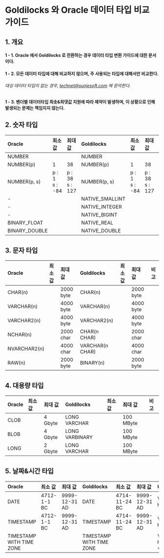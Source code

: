 # Goldilocks 와 Oracle 데이터 타입 비교 가이드

## 1. 개요

#### 1 - 1. Oracle 에서 Goldilocks 로 전환하는 경우 데이터 타입 변환 가이드에 대한 문서이다.

#### 1 - 2. 모든 데이터 타입에 대해 비교하지 않으며, 주 사용되는 타입에 대해서만 비교한다.

###### 대상 데이터 타입이 없는 경우, technet@sunjesoft.com 에 문의한다.

#### 1 - 3. 벤더별 데이터타입 최솟&최댓값 지원에 따라 제약이 발생하며, 이 상황으로 인해 발생되는 문제는 책임지지 않는다.


## 2. 숫자 타입

<h6>

| Oracle | 최소 값 | 최대 값 | Goldilocks | 최소 값 | 최대 값 | 비고 |
|:--     |:--      |:--      |:--         |:--      |:--      |:-- |
| NUMBER |  |  | NUMBER |  |  | |
| NUMBER(p)    | 1 | 38 | NUMBER(p) | 1 | 38 | |
| NUMBER(p, s) | p : 1<br/>s : -84 | p : 38<br/>s : 127 | NUMBER(p, s) | p : 1<br/>s : -84 | p : 38<br/>s : 127 | |
| - | | | NATIVE_SMALLINT | | | |
| - | | | NATIVE_INTEGER | | | |
| - | | | NATIVE_BIGINT | | | |
| BINARY_FLOAT | | | NATIVE_REAL | | | |
| BINARY_DOUBLE | | | NATIVE_DOUBLE | | | |

</h6>

## 3. 문자 타입

<h6>

| Oracle | 최소 값 | 최대 값 | Goldilocks | 최소 값 | 최대 값 | 비고 |
|:--     |:--      |:--      |:--         |:--      |:--      |:--   |
| CHAR(n) |  | 2000 byte | CHAR(n) |  | 2000 byte | |
| VARCHAR(n) |  | 4000 byte | VARCHAR(n) |  | 4000 byte | |
| VARCHAR2(n) |  | 4000 byte | VARCHAR2(n) |  | 4000 byte | |
| NCHAR(n) |  | 2000 char | CHAR(n CHAR) |  | 2000 char | |
| NVARCHAR2(n) |  | 4000 char | VARCHAR(n CHAR) |  | 4000 char | |
| RAW(n) |  | 2000 byte | BINARY(n) |  | 2000 byte | |

</h6>

## 4. 대용량 타입

<h6>

| Oracle | 최소 값 | 최대 값 | Goldilocks | 최소 값 | 최대 값 | 비고 |
|:--     |:--      |:--      |:--         |:--      |:--      |:--   |
| CLOB |  | 4 Gbyte | LONG VARCHAR |  | 100 MByte | |
| BLOB |  | 4 Gbyte | LONG VARBINARY |  | 100 MByte | |
| LONG |  | 2 Gbyte | LONG VARCHAR |  | 100 MByte | |

</h6>

## 5. 날짜&시간 타입

<h6>

| Oracle | 최소 값 | 최대 값 | Goldilocks | 최소 값 | 최대 값 | 비고 |
|:--     |:--      |:--      |:--         |:--      |:--      |:--   |
| DATE | 4712-1-1 BC | 9999-12-31 AD | DATE | 4714-11-24 BC | 9999-12-31 AD | YYYY-MM-DD HH24:MI:SS |
| TIMESTAMP | 4712-1-1 BC | 9999-12-31 AD | TIMESTAMP | 4714-11-24 BC | 9999-12-31 AD | YYYY-MM-DD HH24:MI:SS.FF6 |
| TIMESTAMP WITH TIME ZONE | | | TIMESTAMP WITH TIME ZONE | | | YYYY-MM-DD HH24:MI:SS.FF6 +TZH |

</h6>
